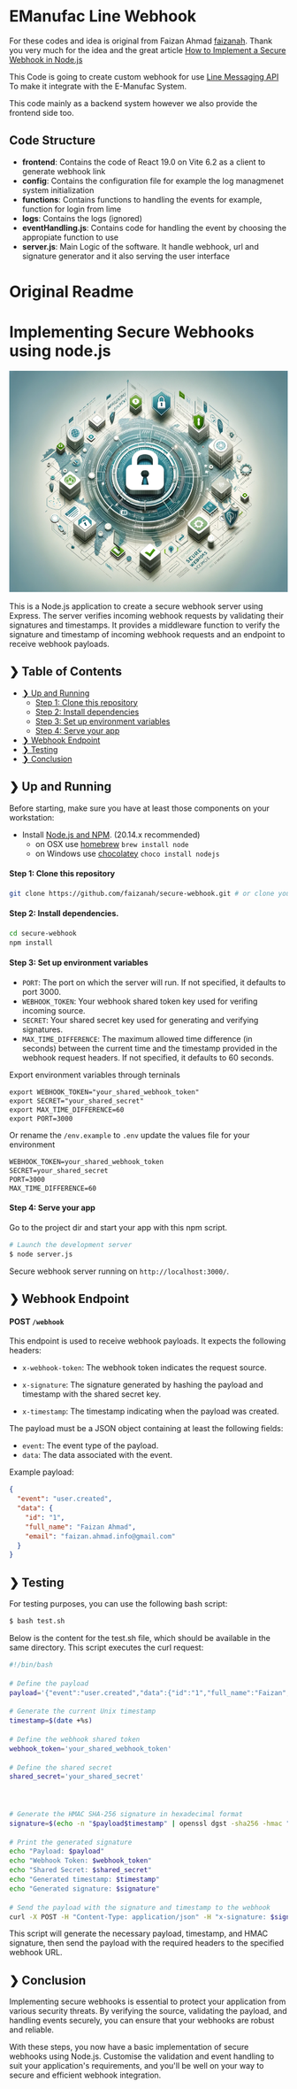 # EManufac Line Webhook

For these codes and idea is original from Faizan Ahmad [faizanah](https://github.com/faizanah). Thank you very much for the idea and the great article [How to Implement a Secure Webhook in Node.js](https://medium.com/@faizan.ahmad.info/how-to-implement-a-secure-webhook-in-node-js-7c00e1314f3f)

This Code is going to create custom webhook for use [Line Messaging API](https://developers.line.biz/en/docs/messaging-api/overview/)
To make it integrate with the E-Manufac System.

This code mainly as a backend system however we also provide the frontend side too.

## Code Structure

- **frontend**: Contains the code of React 19.0 on Vite 6.2 as a client to generate webhook link
- **config**: Contains the configuration file for example the log managmenet system initialization
- **functions**: Contains functions to handling the events for example, function for login from lime
- **logs**: Contains the logs (ignored)
- **eventHandling.js**: Contains code for handling the event by choosing the appropiate function to use
- **server.js**: Main Logic of the software. It handle webhook, url and signature generator and it also serving the user interface

# Original Readme

# Implementing Secure Webhooks using node.js

<p align="center">
  <img src="./banner.png" alt="Implementing Secure Webhooks using node.js" width="1000" height="400" />
</p>

This is a Node.js application to create a secure webhook server using Express. The server verifies incoming webhook requests by validating their signatures and timestamps. It provides a middleware function to verify the signature and timestamp of incoming webhook requests and an endpoint to receive webhook payloads.

## ❯ Table of Contents

- [❯ Up and Running](#-up-and-running)
  - [Step 1: Clone this repository](#pre-requisites)
  - [Step 2: Install dependencies](#)
  - [Step 3: Set up environment variables](#)
  - [Step 4: Serve your app](#)
- [❯ Webhook Endpoint](#-webhook-endpoint)
- [❯ Testing](#-testing)
- [❯ Conclusion](#-conclusion)

## ❯ Up and Running

Before starting, make sure you have at least those components on your workstation:

- Install [Node.js and NPM](https://nodejs.org/en/download/). (20.14.x recommended)
  - on OSX use [homebrew](http://brew.sh) `brew install node`
  - on Windows use [chocolatey](https://chocolatey.org/) `choco install nodejs`

#### Step 1: Clone this repository

```sh
git clone https://github.com/faizanah/secure-webhook.git # or clone your own fork
```

#### Step 2: Install dependencies.

```sh
cd secure-webhook
npm install
```

#### Step 3: Set up environment variables

- `PORT`: The port on which the server will run. If not specified, it defaults to port 3000.
- `WEBHOOK_TOKEN`: Your webhook shared token key used for verifing incoming source.
- `SECRET`: Your shared secret key used for generating and verifying signatures.
- `MAX_TIME_DIFFERENCE`: The maximum allowed time difference (in seconds) between the current time and the timestamp provided in the webhook request headers. If not specified, it defaults to 60 seconds.

Export environment variables through terninals

```
export WEBHOOK_TOKEN="your_shared_webhook_token"
export SECRET="your_shared_secret"
export MAX_TIME_DIFFERENCE=60
export PORT=3000
```

Or rename the `/env.example` to `.env` update the values file for your environment

```
WEBHOOK_TOKEN=your_shared_webhook_token
SECRET=your_shared_secret
PORT=3000
MAX_TIME_DIFFERENCE=60
```

#### Step 4: Serve your app

Go to the project dir and start your app with this npm script.

```bash
# Launch the development server
$ node server.js
```

Secure webhook server running on `http://localhost:3000/`.

## ❯ Webhook Endpoint

#### POST `/webhook`

This endpoint is used to receive webhook payloads. It expects the following headers:

- `x-webhook-token`: The webhook token indicates the request source.

- `x-signature`: The signature generated by hashing the payload and timestamp with the shared secret key.
- `x-timestamp`: The timestamp indicating when the payload was created.

The payload must be a JSON object containing at least the following fields:

- `event`: The event type of the payload.
- `data`: The data associated with the event.

Example payload:

```json
{
  "event": "user.created",
  "data": {
    "id": "1",
    "full_name": "Faizan Ahmad",
    "email": "faizan.ahmad.info@gmail.com"
  }
}
```

## ❯ Testing

For testing purposes, you can use the following bash script:

```sh
$ bash test.sh
```

Below is the content for the test.sh file, which should be available in the same directory. This script executes the curl request:

```bash
#!/bin/bash

# Define the payload
payload='{"event":"user.created","data":{"id":"1","full_name":"Faizan","email":"faizan.ahmad.info@gmail.com","contact":"+923338184261"}}'

# Generate the current Unix timestamp
timestamp=$(date +%s)

# Define the webhook shared token
webhook_token='your_shared_webhook_token'

# Define the shared secret
shared_secret='your_shared_secret'



# Generate the HMAC SHA-256 signature in hexadecimal format
signature=$(echo -n "$payload$timestamp" | openssl dgst -sha256 -hmac "$shared_secret" | sed 's/^.* //')

# Print the generated signature
echo "Payload: $payload"
echo "Webhook Token: $webhook_token"
echo "Shared Secret: $shared_secret"
echo "Generated timestamp: $timestamp"
echo "Generated signature: $signature"

# Send the payload with the signature and timestamp to the webhook
curl -X POST -H "Content-Type: application/json" -H "x-signature: $signature" -H "x-webhook-token: $webhook_token" -H "x-timestamp: $timestamp" -d "$payload" "http://localhost:3000/webhook"
```

This script will generate the necessary payload, timestamp, and HMAC signature, then send the payload with the required headers to the specified webhook URL.

## ❯ Conclusion

Implementing secure webhooks is essential to protect your application from various security threats. By verifying the source, validating the payload, and handling events securely, you can ensure that your webhooks are robust and reliable.

With these steps, you now have a basic implementation of secure webhooks using Node.js. Customise the validation and event handling to suit your application's requirements, and you'll be well on your way to secure and efficient webhook integration.
